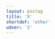 ```yaml
---
layout: postag
title: 'X'
shortdef: 'other'
udver: '2'
---
```

<!-- Interlanguage links updated St lis 3 20:58:16 CET 2021 -->
